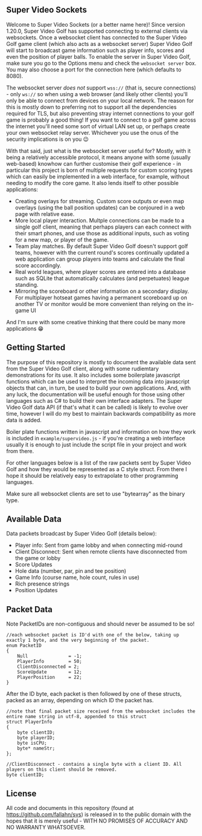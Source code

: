 Super Video Sockets
-------------------

Welcome to Super Video Sockets (or a better name here)! Since version 1.20.0, Super Video Golf has supported connecting to external clients via websockets. Once a websocket client has connected to the Super Video Golf game client (which also acts as a websocket server) Super Video Golf will start to broadcast game information such as player info, scores and even the position of player balls. To enable the server in Super Video Golf, make sure you go to the Options menu and check the `websocket server` box. You may also choose a port for the connection here (which defaults to 8080).

The websocket server *does not* support `wss://` (that is, secure connections) - only `ws://` so when using a web browser (and likely other clients) you'll only be able to connect from devices on your local network. The reason for this is mostly down to preferring not to support all the dependencies required for TLS, but also preventing stray internet connections to your golf game is probably a good thing! If you want to connect to a golf game across the internet you'll need some sort of virtual LAN set up, or perhaps create your own websocket relay server. Whichever you use the onus of the security implications is on you 😉

With that said, just what is the websocket server useful for? Mostly, with it being a relatively accessible protocol, it means anyone with some (usually web-based) knowhow can further customise their golf experience - in particular this project is born of multiple requests for custom scoring types which can easily be implemented in a web interface, for example, without needing to modify the core game. It also lends itself to other possible applications:

 - Creating overlays for streaming. Custom score outputs or even map overlays (using the ball position updates) can be conjoured in a web page with relative ease.
 - More local player interaction. Multple connections can be made to a single golf client, meaning that perhaps players can each connect with their smart phones, and use those as additional inputs, such as voting for a new map, or player of the game.
 - Team play matches. By default Super Video Golf doesn't support golf teams, however with the current round's scores continually updated a web application can group players into teams and calculate the final score accordingly.
 - Real world leagues, where player scores are entered into a database such as SQLite that automatically calculates (and perpetuates) league standing.
 - Mirroring the scoreboard or other information on a secondary display. For multiplayer hotseat games having a permanent scoreboard up on another TV or monitor would be more convenient than relying on the in-game UI

And I'm sure with some creative thinking that there could be many more applications 😁



Getting Started
---------------

The purpose of this repository is mostly to document the available data sent from the Super Video Golf client, along with some rudiemtary demonstrations for its use. It also includes some boilerplate javascript functions which can be used to interpret the incoming data into javascript objects that can, in turn, be used to build your own applications. And, with any luck, the documentation will be useful enough for those using other languages such as C# to build their own interface adapters. The Super Video Golf data API (if that's what it can be called) is likely to evolve over time, however I will do my best to maintain backwards compatibility as more data is added.

Boiler plate functions written in javascript and information on how they work is included in `example/supervideo.js` - if you're creating a web interface usually it is enough to just include the script file in your project and work from there.

For other languages below is a list of the raw packets sent by Super Video Golf and how they would be represented as a C style struct. From there I hope it should be relatively easy to extrapolate to other programming languages.

Make sure all websocket clients are set to use "bytearray" as the binary type.



Available Data
--------------
Data packets broadcast by Super Video Golf (details below):

 - Player info: Sent from game lobby and when connecting mid-round
 - Client Disconnect: Sent when remote clients have disconnected from the game or lobby
 - Score Updates <NA>
 - Hole data (number, par, pin and tee position) <NA>
 - Game Info (course name, hole count, rules in use) <NA>
 - Rich presence strings <NA>
 - Position Updates <NA>    



Packet Data
-----------

Note PacketIDs are non-contiguous and should never be assumed to be so!

    //each websocket packet is ID'd with one of the below, taking up exactly 1 byte, and the very beginning of the packet.
    enum PacketID
    {
        Null               = -1;
        PlayerInfo         = 50;
        ClientDisconnected = 2;        
        ScoreUpdate        = 12;
        PlayerPosition     = 22;
    }

After the ID byte, each packet is then followed by one of these structs, packed as an array, depending on which ID the packet has.


    //note that final packet size received from the websocket includes the entire name string in utf-8, appended to this struct
    struct PlayerInfo
    {
        byte clientID;
        byte playerID;
        byte isCPU;
        byte* nameStr;
    };

    //ClientDisconnect - contains a single byte with a client ID. All players on this client should be removed.
    byte clientID;


License
-------
All code and documents in this repository (found at https://github.com/fallahn/svs) is released in to the public domain with the hopes that it is merely useful - WITH NO PROMISES OF ACCURACY AND NO WARRANTY WHATSOEVER.